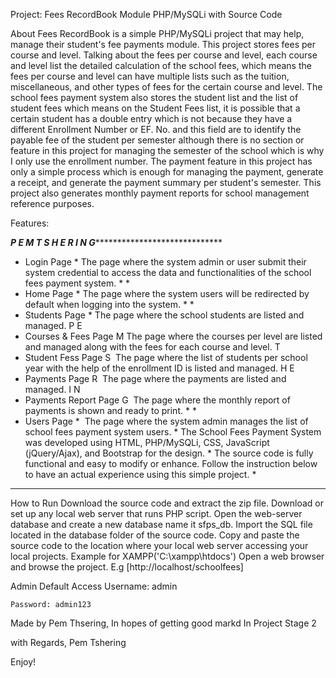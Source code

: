 Project: Fees RecordBook Module PHP/MySQLi with Source Code

About
Fees RecordBook is a simple PHP/MySQLi project that may help, manage their student's fee payments module. This project stores fees per course and level.
Talking about the fees per course and level, each course and level list the detailed calculation of the school fees,
which means the fees per course and level can have multiple lists such as the tuition, miscellaneous, 
and other types of fees for the certain course and level. The school fees payment system also stores the student list and the list of student fees which means 
on the Student Fees list, it is possible that a certain student has a double entry which is not because they have a different Enrollment Number or EF. No. and 
this field are to identify the payable fee of the student per semester although there is no section or feature in this project for managing the semester of 
the school which is why I only use the enrollment number. The payment feature in this project has only a simple process which is enough for managing the payment, 
generate a receipt, and generate the payment summary per student's semester. This project also generates monthly payment reports for school management reference 
purposes.



Features:

*******************************************************P E M  T S H E R I N G************************************************************************************
* Login Page																			                                                                                                              *
	The page where the system admin or user submit their system credential to access the data and functionalities of the school fees payment system.	            *
																				                                                                                                                        *
* Home Page																			                                                                                                                *
	The page where the system users will be redirected by default when logging into the system.								                                                    *
																				                                                                                                                        *
* Students Page																			                                                                                                            *
	The page where the school students are listed and managed.												                                                                            P
																				                                                                                                                        E
* Courses & Fees Page																		                                                                                                        M
	The page where the courses per level are listed and managed along with the fees for each course and level.
																				                                                                                                                        T
* Student Fess Page																		                                                                                                          S
​​​​​​​	The page where the list of students per school year with the help of the enrollment ID is listed and managed.						                                H
																				                                                                                                                        E
* Payments Page																			                                                                                                            R
​​​​​​​​​​​​​​	The page where the payments are listed and managed.													                                                                    I
																				                                                                                                                        N
* Payments Report Page																		                                                                                                      G
​​​​​​​​​​​​​	​The page where the monthly report of payments is shown and ready to print.​​​​​​​										                                            *
																				                                                                                                                        *
* Users Page																			                                                                                                              *
​​​​​​​	The page where the system admin manages the list of school fees payment system users.​​​​​​​									                                          *
	The School Fees Payment System was developed using HTML, PHP/MySQLi, CSS, JavaScript (jQuery/Ajax), and Bootstrap for the design. 			                      *
	The source code is fully functional and easy to modify or enhance. Follow the instruction below to have an actual experience using this simple project.       *
*****************************************************************************************************************************************************************



How to Run
	Download the source code and extract the zip file.
	Download or set up any local web server that runs PHP script.
	Open the web-server database and create a new database name it sfps_db.
	Import the SQL file located in the database folder of the source code.
	Copy and paste the source code to the location where your local web server accessing your local projects. Example for XAMPP('C:\xampp\htdocs')
	Open a web browser and browse the project. E.g [http://localhost/schoolfees]

Admin Default Access
	Username: admin

	Password: admin123

Made by Pem Thsering, In hopes of getting good markd In Project Stage 2 

with Regards,
Pem Tshering

Enjoy!
